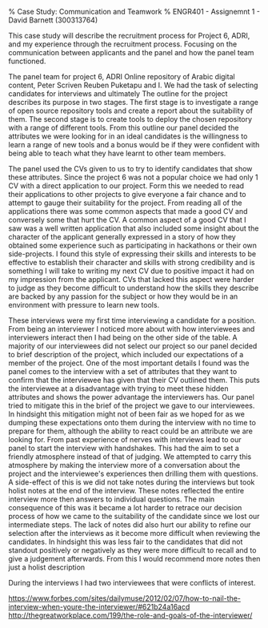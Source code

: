 % Case Study: Communication and Teamwork
% ENGR401 - Assignemnt 1 - David Barnett (300313764)

<!--
using the recruitment exercise for the ENGR 301 projects as the subject.
In the recruitment exercise you have been asked to form selection panels and consider
aspects of communication between applicants and panel.
The first assignment is to write a short report on your personal experiences in the recruitment exercise,
focussing on communication and functioning in a team.
Aspects of communication and team roles you should give thought to are:

 *  verbal communication, both written and oral, and both applicant and panel.
 *  nonverbal communication, both applicant and panel.
 *  conflict resolution within the panel.
 *  the asymmetry between applicants and panel (e.g. in numbers, knowledge, power, communication, etc.) 

Selection panels are encouraged to communicate with their project's clients for more information.
Such communication is a legitimate subject for examination in the report.

Some suggested questions which might be reflected upon in the assignment are:

 *  What was it like to be on the other side of the table?
    - hetic
    - not nervous since this time it did not decide what I was goning to do for a year just what I will be dicussing for the next week.
 *  What were the good things and bad things you observed during the interviews?
     - Good: even though some of the candidates did not pick our project they still did some research before the interview
     - Bad: One interviewee was very disinterested in our project, ended with "Please do not give me the job".
 *  Were there any insights or realisations which you recall in particular?
 *  How were panel discussions conducted, particularly when there were disagreements?
    - the initial rankings before the interviews were by Peter and I since at that point we were a panel of 2
    - Reuben and I handled the rankings post-interviews since Peter was late.
 *  How did the panel communicate with the applicants
    - verbal:
        - allow them to introduce themselves
        - give a brief overview of the project
        - ask questions about previous team experiences & how they went
        - ask about if they have used any of the tools listed & if they wanted to learn them
    - non-verbal
        - the panel was all engaged with what the candiate was saying
        - to our downfall we only took some very brief notes after the interview, such as "Euphemistic" or "Not keen" to give us some prompt to remember the canidate later
            ( that did not work out too well for me)
 *  What was it that, in hindsight, the panel communicated? 
    - we had a desire for a candidate that is up for learning new tools and skills
    - we did not communicate the importanace of critical thinking to the project for compare & contrasting different solutions
    - that it was OK to not know anything about the tools being used just a willing to learn them & explain them to your team.

notes:
 * hard to hold impressions of interviewees with the fast pace between interviews
 * had 3 no-shows
    - used downtime to look for them
    - discuss how we are going
 * had 2 conflicts of interest
    - afterwards Peter was discussing what would of happened if I did not abstane from 
    - had to sit out of two interviews, only had 3 of us on the panel and put more
    - how well did I handle it? Johnathan was surprise
        - moved myself physically away from the table
 * insights
    - charisma makes a large difference in how you view someone
    -  
 * could of been clearer about brief description about project we needed to give

-->

<!-- abstract -->

This case study will describe the recruitment process for Project 6, ADRI, and my
experience through the recruitment process.
Focusing on the communication between applicants and the panel and how the
panel team functioned.
<!-- ADD THINGS THAT WILL BE COVERED -->

<!-- describe main issues -->

The panel team for project 6, ADRI Online repository of Arabic digital content,
 Peter Scriven Reuben Puketapu and I.
We had the task of selecting candidates for interviews and ultimately 
The outline for the project describes its purpose in two stages.
The first stage is to investigate a range of open source repository tools and
create a report about the suitability of them.
The second stage is to create tools to deploy the chosen repository with
a range of different tools.
From this outline our panel decided the attributes we
were looking for in an ideal candidates is the willingness to learn a range of new
tools and a bonus would be if they were confident with being able to
teach what they have learnt to other team members.

<!--
    quality of CVs, writen communication
    fair interviews, oral communication, responibility of interviewer
-->

<!-- CVs -->
The panel used the CVs given to us to try to identify candidates that show 
these attributes. Since the project 6 was not a popular choice we had only 1 CV with a
direct application to our project.
Form this we needed to read their applications to other projects
to give everyone a fair chance and to attempt to gauge their suitability for the project.
From reading all of the applications there was some common aspects that made a good
CV and conversely some that hurt the CV.
A common aspect of a good CV that I saw was a well written application that also 
included some insight about the character of the applicant generally expressed in a
story of how they obtained some experience such as participating in hackathons or their own side-projects.
I found this style of expressing their skills and interests to be effective to
establish their character and skills with strong credibility and is something I will
take to writing my next CV due to positive impact it had on my impression from the applicant.
CVs that lacked this aspect were harder to judge as they become difficult to
understand how the skills they describe are backed by any passion for the subject 
or how they would be in an environment with pressure to learn new tools.

<!-- 
    talk about good & bad points of CVs (written communication)
 *  What where the good things and the bad things you saw in the Project Applications you read?
    -   having only one canidate that placed our project in top 3 we read all the applications for other projects on their CVs
    -   Good: gems that would give some insight of what the person is like, such as showing some passion for external acticities or quick stories.
    -   Bad: very loose reasoning about why they wanted to be in a project, such as 'I played a card game once'
-->

<!-- interviews -->

These interviews were my first time interviewing a candidate for a position.
From being an interviewer I noticed more about with how interviewees and interviewers
interact then I had being on the other side of the table.
A majority of our interviewees did not select our project so our panel decided
to brief description of the project, which included our expectations of a member of the
project.
One of the most important details I found was the panel comes to the interview
with a set of attributes that they want to confirm that the interviewee has given
that their CV outlined them.
This puts the interviewee at a disadvantage with trying to meet these hidden attributes
and shows the power advantage the interviewers has.
Our panel tried to mitigate this in the brief of the project we gave to our interviewees.
In hindsight this mitigation might not of been fair as we hoped for as we dumping
these expectations onto them during the interview with no time to prepare for them,
although the ability to react could be an attribute we are looking for.
From past experience of nerves with interviews lead to our panel to start the
interview with handshakes.
This had the aim to set a friendly atmosphere instead of that of judging.
We attempted to carry this atmosphere by making the interview more of a
conversation about the project and the interviewee's experiences then
drilling them with questions. 
A side-effect of this is we did not take notes during the interviews but
took holist notes at the end of the interview.
These notes reflected the entire interview more then answers to individual questions.
The main consequence of this was it became a lot harder to retrace our
decision process of how we came to the suitability of the candidate since we lost
our intermediate steps.
The lack of notes did also hurt our ability to refine our selection after the interviews
as it become more difficult when reviewing the candidates.
In hindsight this was less fair to the candidates that did not standout positively or negatively
as they were more difficult to recall and to give a judgement afterwards.
From this I would recommend more notes then just a holist description 

<!-- 

-->

<!-- conflict of interest -->

During the interviews I had two interviewees that were conflicts of interest.

<!-- 
Other side of the table
    - 
    Conflict resalotion:
        - two conflicts
            - Johnathan - RC
            - Robert - Catalyst
        - how it was resolved
            - telling other panel members
            - a moved back out of the interview
        - was it fair to the applicants
            - left them with only 2 panel members to interview them
        - was it nessacarry
            - 
-->

<!-- refs -->
https://www.forbes.com/sites/dailymuse/2012/02/07/how-to-nail-the-interview-when-youre-the-interviewer/#621b24a16acd
http://thegreatworkplace.com/199/the-role-and-goals-of-the-interviewer/
